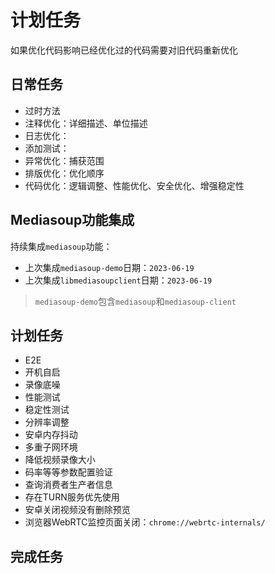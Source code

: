 # 计划任务

如果优化代码影响已经优化过的代码需要对旧代码重新优化

## 日常任务

* 过时方法
* 注释优化：详细描述、单位描述
* 日志优化：
* 添加测试：
* 异常优化：捕获范围
* 排版优化：优化顺序
* 代码优化：逻辑调整、性能优化、安全优化、增强稳定性

## Mediasoup功能集成

持续集成`mediasoup`功能：

* 上次集成`mediasoup-demo`日期：`2023-06-19`
* 上次集成`libmediasoupclient`日期：`2023-06-19`

> `mediasoup-demo`包含`mediasoup`和`mediasoup-client`

## 计划任务

* E2E
* 开机自启
* 录像底噪
* 性能测试
* 稳定性测试
* 分辨率调整
* 安卓内存抖动
* 多重子网环境
* 降低视频录像大小
* 码率等等参数配置验证
* 查询消费者生产者信息
* 存在TURN服务优先使用
* 安卓关闭视频没有删除预览
* 浏览器WebRTC监控页面关闭：`chrome://webrtc-internals/`

## 完成任务
